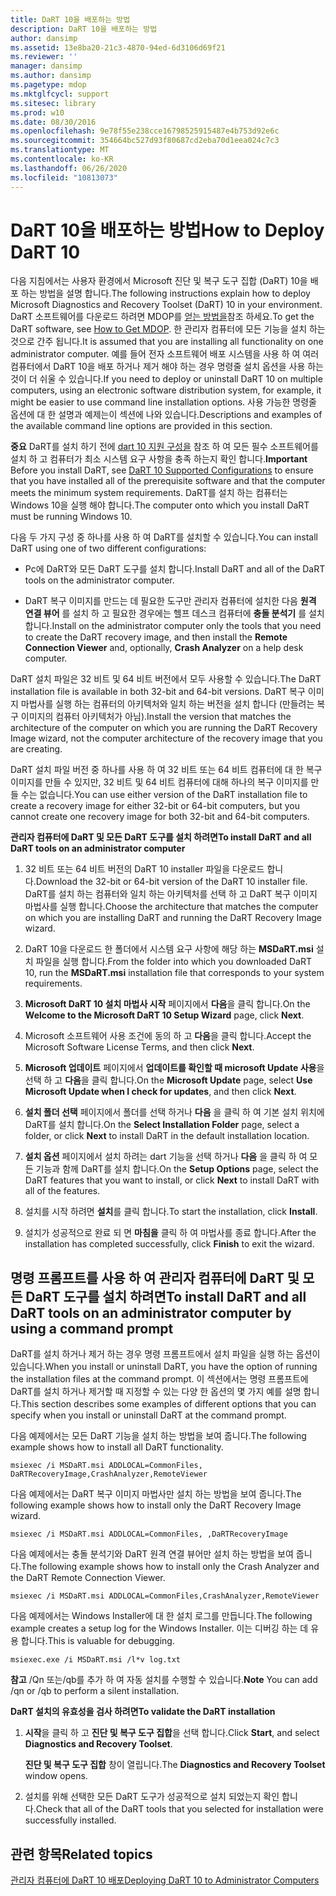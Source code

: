 ```yaml
---
title: DaRT 10을 배포하는 방법
description: DaRT 10을 배포하는 방법
author: dansimp
ms.assetid: 13e8ba20-21c3-4870-94ed-6d3106d69f21
ms.reviewer: ''
manager: dansimp
ms.author: dansimp
ms.pagetype: mdop
ms.mktglfcycl: support
ms.sitesec: library
ms.prod: w10
ms.date: 08/30/2016
ms.openlocfilehash: 9e78f55e238cce16798525915487e4b753d92e6c
ms.sourcegitcommit: 354664bc527d93f80687cd2eba70d1eea024c7c3
ms.translationtype: MT
ms.contentlocale: ko-KR
ms.lasthandoff: 06/26/2020
ms.locfileid: "10813073"
---
```

# <span data-ttu-id="7b217-103">DaRT 10을 배포하는 방법</span><span class="sxs-lookup"><span data-stu-id="7b217-103">How to Deploy DaRT 10</span></span>


<span data-ttu-id="7b217-104">다음 지침에서는 사용자 환경에서 Microsoft 진단 및 복구 도구 집합 (DaRT) 10을 배포 하는 방법을 설명 합니다.</span><span class="sxs-lookup"><span data-stu-id="7b217-104">The following instructions explain how to deploy Microsoft Diagnostics and Recovery Toolset (DaRT) 10 in your environment.</span></span> <span data-ttu-id="7b217-105">DaRT 소프트웨어를 다운로드 하려면 MDOP를 [얻는 방법을](https://go.microsoft.com/fwlink/?LinkId=322049)참조 하세요.</span><span class="sxs-lookup"><span data-stu-id="7b217-105">To get the DaRT software, see [How to Get MDOP](https://go.microsoft.com/fwlink/?LinkId=322049).</span></span> <span data-ttu-id="7b217-106">한 관리자 컴퓨터에 모든 기능을 설치 하는 것으로 간주 됩니다.</span><span class="sxs-lookup"><span data-stu-id="7b217-106">It is assumed that you are installing all functionality on one administrator computer.</span></span> <span data-ttu-id="7b217-107">예를 들어 전자 소프트웨어 배포 시스템을 사용 하 여 여러 컴퓨터에서 DaRT 10을 배포 하거나 제거 해야 하는 경우 명령줄 설치 옵션을 사용 하는 것이 더 쉬울 수 있습니다.</span><span class="sxs-lookup"><span data-stu-id="7b217-107">If you need to deploy or uninstall DaRT 10 on multiple computers, using an electronic software distribution system, for example, it might be easier to use command line installation options.</span></span> <span data-ttu-id="7b217-108">사용 가능한 명령줄 옵션에 대 한 설명과 예제는이 섹션에 나와 있습니다.</span><span class="sxs-lookup"><span data-stu-id="7b217-108">Descriptions and examples of the available command line options are provided in this section.</span></span>

<span data-ttu-id="7b217-109">**중요**  DaRT를 설치 하기 전에 [dart 10 지원 구성을](dart-10-supported-configurations.md) 참조 하 여 모든 필수 소프트웨어를 설치 하 고 컴퓨터가 최소 시스템 요구 사항을 충족 하는지 확인 합니다.</span><span class="sxs-lookup"><span data-stu-id="7b217-109">**Important** Before you install DaRT, see [DaRT 10 Supported Configurations](dart-10-supported-configurations.md) to ensure that you have installed all of the prerequisite software and that the computer meets the minimum system requirements.</span></span> <span data-ttu-id="7b217-110">DaRT를 설치 하는 컴퓨터는 Windows 10을 실행 해야 합니다.</span><span class="sxs-lookup"><span data-stu-id="7b217-110">The computer onto which you install DaRT must be running Windows 10.</span></span>

 

<span data-ttu-id="7b217-111">다음 두 가지 구성 중 하나를 사용 하 여 DaRT를 설치할 수 있습니다.</span><span class="sxs-lookup"><span data-stu-id="7b217-111">You can install DaRT using one of two different configurations:</span></span>

-   <span data-ttu-id="7b217-112">Pc에 DaRT와 모든 DaRT 도구를 설치 합니다.</span><span class="sxs-lookup"><span data-stu-id="7b217-112">Install DaRT and all of the DaRT tools on the administrator computer.</span></span>

-   <span data-ttu-id="7b217-113">DaRT 복구 이미지를 만드는 데 필요한 도구만 관리자 컴퓨터에 설치한 다음 **원격 연결 뷰어** 를 설치 하 고 필요한 경우에는 헬프 데스크 컴퓨터에 **충돌 분석기** 를 설치 합니다.</span><span class="sxs-lookup"><span data-stu-id="7b217-113">Install on the administrator computer only the tools that you need to create the DaRT recovery image, and then install the **Remote Connection Viewer** and, optionally, **Crash Analyzer** on a help desk computer.</span></span>

<span data-ttu-id="7b217-114">DaRT 설치 파일은 32 비트 및 64 비트 버전에서 모두 사용할 수 있습니다.</span><span class="sxs-lookup"><span data-stu-id="7b217-114">The DaRT installation file is available in both 32-bit and 64-bit versions.</span></span> <span data-ttu-id="7b217-115">DaRT 복구 이미지 마법사를 실행 하는 컴퓨터의 아키텍처와 일치 하는 버전을 설치 합니다 (만들려는 복구 이미지의 컴퓨터 아키텍처가 아님).</span><span class="sxs-lookup"><span data-stu-id="7b217-115">Install the version that matches the architecture of the computer on which you are running the DaRT Recovery Image wizard, not the computer architecture of the recovery image that you are creating.</span></span>

<span data-ttu-id="7b217-116">DaRT 설치 파일 버전 중 하나를 사용 하 여 32 비트 또는 64 비트 컴퓨터에 대 한 복구 이미지를 만들 수 있지만, 32 비트 및 64 비트 컴퓨터에 대해 하나의 복구 이미지를 만들 수는 없습니다.</span><span class="sxs-lookup"><span data-stu-id="7b217-116">You can use either version of the DaRT installation file to create a recovery image for either 32-bit or 64-bit computers, but you cannot create one recovery image for both 32-bit and 64-bit computers.</span></span>

**<span data-ttu-id="7b217-117">관리자 컴퓨터에 DaRT 및 모든 DaRT 도구를 설치 하려면</span><span class="sxs-lookup"><span data-stu-id="7b217-117">To install DaRT and all DaRT tools on an administrator computer</span></span>**

1.  <span data-ttu-id="7b217-118">32 비트 또는 64 비트 버전의 DaRT 10 installer 파일을 다운로드 합니다.</span><span class="sxs-lookup"><span data-stu-id="7b217-118">Download the 32-bit or 64-bit version of the DaRT 10 installer file.</span></span> <span data-ttu-id="7b217-119">DaRT를 설치 하는 컴퓨터와 일치 하는 아키텍처를 선택 하 고 DaRT 복구 이미지 마법사를 실행 합니다.</span><span class="sxs-lookup"><span data-stu-id="7b217-119">Choose the architecture that matches the computer on which you are installing DaRT and running the DaRT Recovery Image wizard.</span></span>

2.  <span data-ttu-id="7b217-120">DaRT 10을 다운로드 한 폴더에서 시스템 요구 사항에 해당 하는 **MSDaRT.msi** 설치 파일을 실행 합니다.</span><span class="sxs-lookup"><span data-stu-id="7b217-120">From the folder into which you downloaded DaRT 10, run the **MSDaRT.msi** installation file that corresponds to your system requirements.</span></span>

3.  <span data-ttu-id="7b217-121">**Microsoft DaRT 10 설치 마법사 시작** 페이지에서 **다음**을 클릭 합니다.</span><span class="sxs-lookup"><span data-stu-id="7b217-121">On the **Welcome to the Microsoft DaRT 10 Setup Wizard** page, click **Next**.</span></span>

4.  <span data-ttu-id="7b217-122">Microsoft 소프트웨어 사용 조건에 동의 하 고 **다음**을 클릭 합니다.</span><span class="sxs-lookup"><span data-stu-id="7b217-122">Accept the Microsoft Software License Terms, and then click **Next**.</span></span>

5.  <span data-ttu-id="7b217-123">**Microsoft 업데이트** 페이지에서 **업데이트를 확인할 때 microsoft Update 사용**을 선택 하 고 **다음**을 클릭 합니다.</span><span class="sxs-lookup"><span data-stu-id="7b217-123">On the **Microsoft Update** page, select **Use Microsoft Update when I check for updates**, and then click **Next**.</span></span>

6.  <span data-ttu-id="7b217-124">**설치 폴더 선택** 페이지에서 폴더를 선택 하거나 **다음** 을 클릭 하 여 기본 설치 위치에 DaRT를 설치 합니다.</span><span class="sxs-lookup"><span data-stu-id="7b217-124">On the **Select Installation Folder** page, select a folder, or click **Next** to install DaRT in the default installation location.</span></span>

7.  <span data-ttu-id="7b217-125">**설치 옵션** 페이지에서 설치 하려는 dart 기능을 선택 하거나 **다음** 을 클릭 하 여 모든 기능과 함께 DaRT를 설치 합니다.</span><span class="sxs-lookup"><span data-stu-id="7b217-125">On the **Setup Options** page, select the DaRT features that you want to install, or click **Next** to install DaRT with all of the features.</span></span>

8.  <span data-ttu-id="7b217-126">설치를 시작 하려면 **설치**를 클릭 합니다.</span><span class="sxs-lookup"><span data-stu-id="7b217-126">To start the installation, click **Install**.</span></span>

9.  <span data-ttu-id="7b217-127">설치가 성공적으로 완료 되 면 **마침을** 클릭 하 여 마법사를 종료 합니다.</span><span class="sxs-lookup"><span data-stu-id="7b217-127">After the installation has completed successfully, click **Finish** to exit the wizard.</span></span>

## <span data-ttu-id="7b217-128">명령 프롬프트를 사용 하 여 관리자 컴퓨터에 DaRT 및 모든 DaRT 도구를 설치 하려면</span><span class="sxs-lookup"><span data-stu-id="7b217-128">To install DaRT and all DaRT tools on an administrator computer by using a command prompt</span></span>


<span data-ttu-id="7b217-129">DaRT를 설치 하거나 제거 하는 경우 명령 프롬프트에서 설치 파일을 실행 하는 옵션이 있습니다.</span><span class="sxs-lookup"><span data-stu-id="7b217-129">When you install or uninstall DaRT, you have the option of running the installation files at the command prompt.</span></span> <span data-ttu-id="7b217-130">이 섹션에서는 명령 프롬프트에 DaRT를 설치 하거나 제거할 때 지정할 수 있는 다양 한 옵션의 몇 가지 예를 설명 합니다.</span><span class="sxs-lookup"><span data-stu-id="7b217-130">This section describes some examples of different options that you can specify when you install or uninstall DaRT at the command prompt.</span></span>

<span data-ttu-id="7b217-131">다음 예제에서는 모든 DaRT 기능을 설치 하는 방법을 보여 줍니다.</span><span class="sxs-lookup"><span data-stu-id="7b217-131">The following example shows how to install all DaRT functionality.</span></span>

``` syntax
msiexec /i MSDaRT.msi ADDLOCAL=CommonFiles, DaRTRecoveryImage,CrashAnalyzer,RemoteViewer 
```

<span data-ttu-id="7b217-132">다음 예제에서는 DaRT 복구 이미지 마법사만 설치 하는 방법을 보여 줍니다.</span><span class="sxs-lookup"><span data-stu-id="7b217-132">The following example shows how to install only the DaRT Recovery Image wizard.</span></span>

``` syntax
msiexec /i MSDaRT.msi ADDLOCAL=CommonFiles, ,DaRTRecoveryImage
```

<span data-ttu-id="7b217-133">다음 예제에서는 충돌 분석기와 DaRT 원격 연결 뷰어만 설치 하는 방법을 보여 줍니다.</span><span class="sxs-lookup"><span data-stu-id="7b217-133">The following example shows how to install only the Crash Analyzer and the DaRT Remote Connection Viewer.</span></span>

``` syntax
msiexec /i MSDaRT.msi ADDLOCAL=CommonFiles,CrashAnalyzer,RemoteViewer 
```

<span data-ttu-id="7b217-134">다음 예제에서는 Windows Installer에 대 한 설치 로그를 만듭니다.</span><span class="sxs-lookup"><span data-stu-id="7b217-134">The following example creates a setup log for the Windows Installer.</span></span> <span data-ttu-id="7b217-135">이는 디버깅 하는 데 유용 합니다.</span><span class="sxs-lookup"><span data-stu-id="7b217-135">This is valuable for debugging.</span></span>

``` syntax
msiexec.exe /i MSDaRT.msi /l*v log.txt 
```

<span data-ttu-id="7b217-136">**참고**  /Qn 또는/qb를 추가 하 여 자동 설치를 수행할 수 있습니다.</span><span class="sxs-lookup"><span data-stu-id="7b217-136">**Note** You can add /qn or /qb to perform a silent installation.</span></span>

 

**<span data-ttu-id="7b217-137">DaRT 설치의 유효성을 검사 하려면</span><span class="sxs-lookup"><span data-stu-id="7b217-137">To validate the DaRT installation</span></span>**

1.  <span data-ttu-id="7b217-138">**시작**을 클릭 하 고 **진단 및 복구 도구 집합**을 선택 합니다.</span><span class="sxs-lookup"><span data-stu-id="7b217-138">Click **Start**, and select **Diagnostics and Recovery Toolset**.</span></span>

    <span data-ttu-id="7b217-139">**진단 및 복구 도구 집합** 창이 열립니다.</span><span class="sxs-lookup"><span data-stu-id="7b217-139">The **Diagnostics and Recovery Toolset** window opens.</span></span>

2.  <span data-ttu-id="7b217-140">설치를 위해 선택한 모든 DaRT 도구가 성공적으로 설치 되었는지 확인 합니다.</span><span class="sxs-lookup"><span data-stu-id="7b217-140">Check that all of the DaRT tools that you selected for installation were successfully installed.</span></span>

## <span data-ttu-id="7b217-141">관련 항목</span><span class="sxs-lookup"><span data-stu-id="7b217-141">Related topics</span></span>


[<span data-ttu-id="7b217-142">관리자 컴퓨터에 DaRT 10 배포</span><span class="sxs-lookup"><span data-stu-id="7b217-142">Deploying DaRT 10 to Administrator Computers</span></span>](deploying-dart-10-to-administrator-computers.md)

 

 





